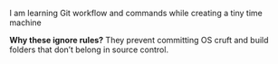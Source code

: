 I am learning Git workflow and commands while creating a tiny time machine


**Why these ignore rules?** They prevent committing OS cruft and build folders that don’t belong in source control.
